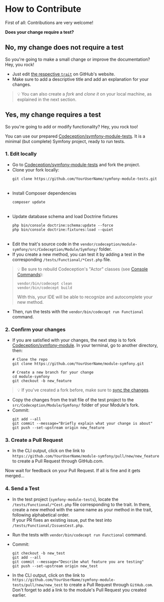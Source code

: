 # How to Contribute

First of all: Contributions are very welcome!

**Does your change require a test?**

## No, my change does not require a test
So you're going to make a small change or improve the documentation? Hey, you rock!

- Just edit [the respective `trait`](https://github.com/Codeception/module-symfony/tree/main/src/Codeception/Module/Symfony) on GitHub's website.
- Make sure to add a descriptive title and add an explanation for your changes.

> :bulb: You can also create a *fork* and *clone it* on your local machine, as explained in the next section.

## Yes, my change requires a test

So you're going to add or modify functionality? Hey, you rock too!

You can use our prepared [Codeception/symfony-module-tests](https://github.com/Codeception/symfony-module-tests).
It is a minimal (but complete) Symfony project, ready to run tests.

### 1. Edit locally

- Go to [Codeception/symfony-module-tests](https://github.com/Codeception/symfony-module-tests) and fork the project.
   <br/>
- Clone your fork locally:
   ```shell
   git clone https://github.com/YourUserName/symfony-module-tests.git
   ```
   <br/>
- Install Composer dependencies
   ```shell
   composer update
   ```
   <br/>
- Update database schema and load Doctrine fixtures
   ```shell
   php bin/console doctrine:schema:update --force  
   php bin/console doctrine:fixtures:load --quiet
   ```  
   <br/>
- Edit the trait's source code in the `vendor/codeception/module-symfony/src/Codeception/Module/Symfony/` folder.
   <br/>
- If you create a new method, you can test it by adding a test in the corresponding `/tests/Functional/*Cest.php` file.
> :bulb: Be sure to rebuild Codeception's "Actor" classes (see [Console Commands](https://codeception.com/docs/reference/Commands#Build)):
> ```shell
> vendor/bin/codecept clean
> vendor/bin/codecept build
> ```
> With this, your IDE will be able to recognize and autocomplete your new method.

- Then, run the tests with the `vendor/bin/codecept run Functional` command.

### 2. Confirm your changes

- If you are satisfied with your changes, the next step is to fork [Codeception/symfony-module](https://github.com/Codeception/module-symfony).
   In your terminal, go to another directory, then:
   ```shell
   # Clone the repo
   git clone https://github.com/YourUserName/module-symfony.git

   # Create a new branch for your change
   cd module-symfony
   git checkout -b new_feature
   ```
> :bulb: If you've created a fork before, make sure to [sync the changes](https://stackoverflow.com/a/7244456).

- Copy the changes from the trait file of the test project to the `src/Codeception/Module/Symfony/` folder of your Module's fork.
   <br/>
- Commit:
   ```shell
   git add --all
   git commit --message="Briefly explain what your change is about"
   git push --set-upstream origin new_feature
   ```

### 3. Create a Pull Request

- In the CLI output, click on the link to `https://github.com/YourUserName/module-symfony/pull/new/new_feature` to create a Pull Request through GitHub.com.

Now wait for feedback on your Pull Request. If all is fine and it gets merged...

### 4. Send a Test

- In the test project (`symfony-module-tests`), locate the `/tests/Functional/*Cest.php` file corresponding to the trait. In there, create a new method with the same name as your method in the trait, following alphabetical order.  
If your PR fixes an existing issue, put the test into `/tests/Functional/IssuesCest.php`.

- Run the tests with `vendor/bin/codecept run Functional` command.

- Commit:
    ```shell
    git checkout -b new_test
    git add --all
    git commit --message="Describe what feature you are testing"
    git push --set-upstream origin new_test
    ```

- In the CLI output, click on the link to `https://github.com/YourUserName/symfony-module-tests/pull/new/new_test` to create a Pull Request through `GitHub.com`.
  Don't forget to add a link to the module's Pull Request you created earlier.
